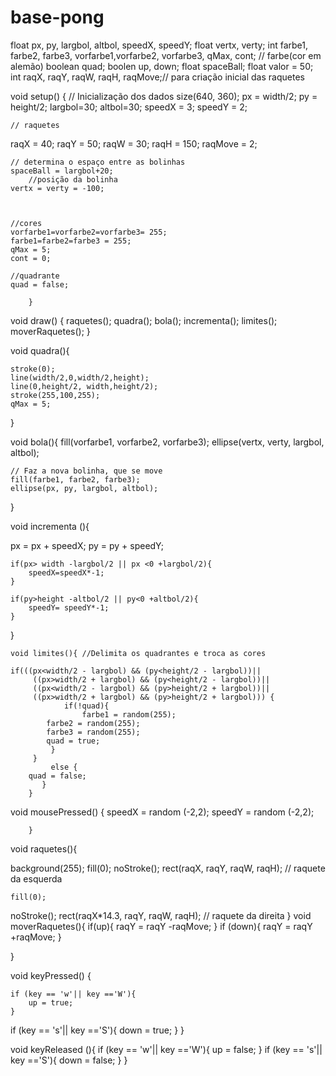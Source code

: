 # base-pong

float px, py, largbol, altbol, speedX, speedY;
float vertx, verty; 
int farbe1, farbe2, farbe3, vorfarbe1,vorfarbe2, vorfarbe3, qMax, cont; // farbe(cor em alemão)
boolean quad;
boolen up, down;
float spaceBall;
float valor = 50;
int raqX, raqY, raqW, raqH, raqMove;// para criação inicial das raquetes


void setup() {
	// Inicialização dos dados
	size(640, 360);
	px = width/2;
	py = height/2;
	largbol=30;
	altbol=30;
	speedX = 3;
	speedY = 2;
		
	// raquetes
  raqX = 40; 
	raqY = 50;
	raqW = 30;
	raqH = 150;
	raqMove = 2;
	
	
		
	
	// determina o espaço entre as bolinhas
	spaceBall = largbol+20;
		//posição da bolinha
	vertx = verty = -100;
		

			
	//cores
	vorfarbe1=vorfarbe2=vorfarbe3= 255;
	farbe1=farbe2=farbe3 = 255;
	qMax = 5;
	cont = 0;
	
	//quadrante
	quad = false;
			
		}

void draw() {
	raquetes();
	quadra();
	bola();
	incrementa();
	limites();
	moverRaquetes();
}

void quadra(){
	
	stroke(0);
	line(width/2,0,width/2,height);
	line(0,height/2, width,height/2);
	stroke(255,100,255);
	qMax = 5;
	
}

void bola(){
	fill(vorfarbe1, vorfarbe2, vorfarbe3);
	ellipse(vertx, verty, largbol, altbol);
	
	// Faz a nova bolinha, que se move
	fill(farbe1, farbe2, farbe3);
	ellipse(px, py, largbol, altbol);
	
	
}

void incrementa (){
	
  px = px + speedX;
	py = py + speedY;
	
		
	if(px> width -largbol/2 || px <0 +largbol/2){
		speedX=speedX*-1;
	}
	
	if(py>height -altbol/2 || py<0 +altbol/2){
		speedY= speedY*-1;
	}
}
		
	void limites(){ //Delimita os quadrantes e troca as cores
	
	if(((px<width/2 - largbol) && (py<height/2 - largbol))||
		 ((px>width/2 + largbol) && (py<height/2 - largbol))||
		 ((px<width/2 - largbol) && (py>height/2 + largbol))||
		 ((px>width/2 + largbol) && (py>height/2 + largbol))) {
				if(!quad){
					farbe1 = random(255);
	        farbe2 = random(255);
	        farbe3 = random(255);
			quad = true;
		     }
	     }
		     else {
		quad = false;	
		   }
		}


void mousePressed() {
	speedX = random (-2,2);
	speedY = random (-2,2);
	
		}

void raquetes(){
	
  background(255);
  fill(0);
  noStroke();
 rect(raqX, raqY, raqW, raqH); // raquete da esquerda
	
	fill(0);
  noStroke();
  rect(raqX*14.3, raqY, raqW, raqH); // raquete da direita
 }
void moverRaquetes(){
	if(up){
		raqY = raqY -raqMove;
	}
	if (down){
		raqY = raqY +raqMove;
	}
		
}

void keyPressed() {
		
	if (key == 'w'|| key =='W'){
		up = true;
	}
if (key == 's'|| key =='S'){
		down = true;
	}
}

void keyReleased (){
	if (key == 'w'|| key =='W'){
		up = false;
	}
if (key == 's'|| key =='S'){
		down = false;
	}
}
